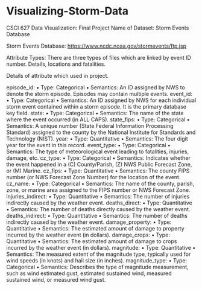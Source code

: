 # Visualizing-Storm-Data
CSCI 627 Data Visualization: Final Project 
Name of Dataset: Storm Events Database

Storm Events Database: https://www.ncdc.noaa.gov/stormevents/ftp.jsp

Attribute Types:
There are three types of files which are linked by event ID number. Details, locations and fatalities.

Details of attribute which used in project.

episode_id:
•	Type: Categorical
•	Semantics: An ID assigned by NWS to denote the storm episode. Episodes may contain multiple events.
event_id:
•	Type: Categorical
•	Semantics: An ID assigned by NWS for each individual storm event contained within a storm episode. It is the primary database key field.
state:
•	Type: Categorical
•	Semantics: The name of the state where the event occurred (in ALL CAPS).
state_fips:
•	Type: Categorical
•	Semantics: A unique number (State Federal Information Processing Standard) assigned to the county by the National Institute for Standards and Technology (NIST).
year:
•	Type: Quantitative
•	Semantics: The four digit year for the event in this record.
event_type:
•	Type: Categorical
•	Semantics: The type of meteorological event leading to fatalities, injuries, damage, etc. 
cz_type:
•	Type: Categorical
•	Semantics: Indicates whether the event happened in a (C) County/Parish, (Z) NWS Public Forecast Zone, or (M) Marine.
cz_fips:
•	Type: Quantitative 
•	Semantics: The county FIPS number (or NWS Forecast Zone Number) for the location of the event.
cz_name:
•	Type: Categorical
•	Semantics: The name of the county, parish, zone, or marine area assigned to the FIPS number or NWS Forecast Zone.
injuries_indirect:
•	Type: Quantitative
•	Semantics: The number of injuries indirectly caused by the weather event.
deaths_direct:
•	Type: Quantitative
•	Semantics: The number of deaths directly caused by the weather event.
deaths_indirect:
•	Type: Quantitative
•	Semantics: The number of deaths indirectly caused by the weather event.
damage_property:
•	Type: Quantitative
•	Semantics: The estimated amount of damage to property incurred by the weather event (in dollars).
damage_crops:
•	Type: Quantitative
•	Semantics: The estimated amount of damage to crops incurred by the weather event (in dollars).
magnitude:
•	Type: Quantitative
•	Semantics: The measured extent of the magnitude type, typically used for wind speeds (in knots) and hail size (in inches).
magnitude_type:
•	Type: Categorical
•	Semantics: Describes the type of magnitude measurement, such as wind estimated gust, estimated sustained wind, measured sustained wind, or measured wind gust.
